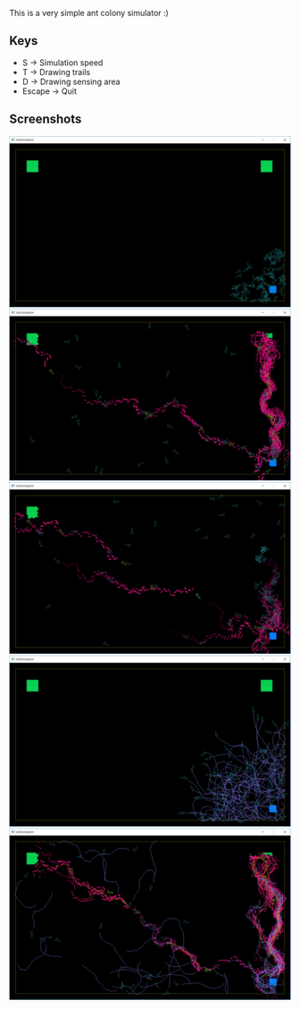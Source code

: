 This is a very simple ant colony simulator :)

 Keys
------

* S -> Simulation speed
* T -> Drawing trails
* D -> Drawing sensing area
* Escape -> Quit


 Screenshots
-------------

![SimulationStart](Images/img-01.jpg?raw=true "Simulation start")
![SimulationRun1](Images/img-02.jpg?raw=true "Simulation running 1")
![SimulationRun2](Images/img-03.jpg?raw=true "Simulation running 2")
![SimulationTrails1](Images/img-04.jpg?raw=true "Simulation trails 1")
![SimulationTrails2](Images/img-05.jpg?raw=true "Simulation trails 2")

